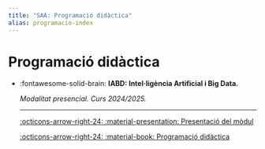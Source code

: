 ```yaml
---
title: "SAA: Programació didàctica"
alias: programacio-index
---
```


# Programació didàctica

<div class="grid cards" markdown>

-   :fontawesome-solid-brain: __IABD: Intel·ligència Artificial i Big Data.__

    _Modalitat presencial. Curs 2024/2025._

    ---

    [:octicons-arrow-right-24: :material-presentation: Presentació del mòdul](presentacio.md)

    [:octicons-arrow-right-24: :material-book: Programació didàctica](programacio.md)

</div>
